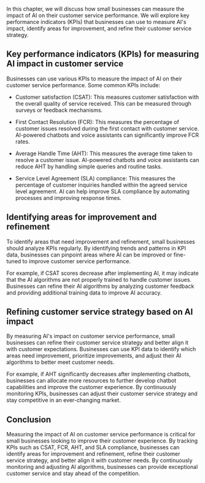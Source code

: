 

In this chapter, we will discuss how small businesses can measure the impact of AI on their customer service performance. We will explore key performance indicators (KPIs) that businesses can use to measure AI's impact, identify areas for improvement, and refine their customer service strategy.

Key performance indicators (KPIs) for measuring AI impact in customer service
-----------------------------------------------------------------------------

Businesses can use various KPIs to measure the impact of AI on their customer service performance. Some common KPIs include:

* Customer satisfaction (CSAT): This measures customer satisfaction with the overall quality of service received. This can be measured through surveys or feedback mechanisms.

* First Contact Resolution (FCR): This measures the percentage of customer issues resolved during the first contact with customer service. AI-powered chatbots and voice assistants can significantly improve FCR rates.

* Average Handle Time (AHT): This measures the average time taken to resolve a customer issue. AI-powered chatbots and voice assistants can reduce AHT by handling simple queries and routine tasks.

* Service Level Agreement (SLA) compliance: This measures the percentage of customer inquiries handled within the agreed service level agreement. AI can help improve SLA compliance by automating processes and improving response times.

Identifying areas for improvement and refinement
------------------------------------------------

To identify areas that need improvement and refinement, small businesses should analyze KPIs regularly. By identifying trends and patterns in KPI data, businesses can pinpoint areas where AI can be improved or fine-tuned to improve customer service performance.

For example, if CSAT scores decrease after implementing AI, it may indicate that the AI algorithms are not properly trained to handle customer issues. Businesses can refine their AI algorithms by analyzing customer feedback and providing additional training data to improve AI accuracy.

Refining customer service strategy based on AI impact
-----------------------------------------------------

By measuring AI's impact on customer service performance, small businesses can refine their customer service strategy and better align it with customer expectations. Businesses can use KPI data to identify which areas need improvement, prioritize improvements, and adjust their AI algorithms to better meet customer needs.

For example, if AHT significantly decreases after implementing chatbots, businesses can allocate more resources to further develop chatbot capabilities and improve the customer experience. By continuously monitoring KPIs, businesses can adjust their customer service strategy and stay competitive in an ever-changing market.

Conclusion
----------

Measuring the impact of AI on customer service performance is critical for small businesses looking to improve their customer experience. By tracking KPIs such as CSAT, FCR, AHT, and SLA compliance, businesses can identify areas for improvement and refinement, refine their customer service strategy, and better align it with customer needs. By continuously monitoring and adjusting AI algorithms, businesses can provide exceptional customer service and stay ahead of the competition.
